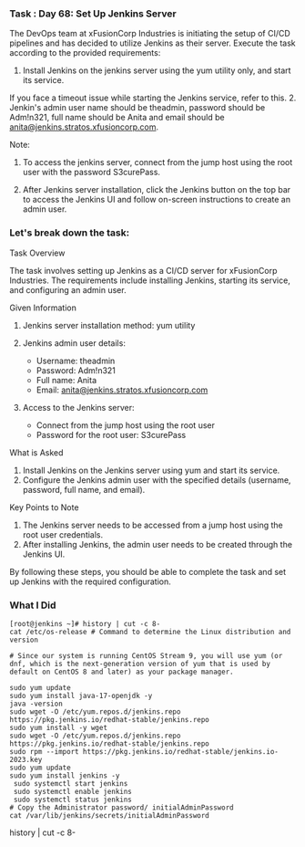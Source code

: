 ### Task : Day 68: Set Up Jenkins Server

The DevOps team at xFusionCorp Industries is initiating the setup of CI/CD pipelines and has decided to utilize Jenkins as their server. Execute the task according to the provided requirements:



1. Install Jenkins on the jenkins server using the yum utility only, and start its service.

If you face a timeout issue while starting the Jenkins service, refer to this.
2. Jenkin's admin user name should be theadmin, password should be Adm!n321, full name should be Anita and email should be anita@jenkins.stratos.xfusioncorp.com.


Note:

1. To access the jenkins server, connect from the jump host using the root user with the password S3curePass.

2. After Jenkins server installation, click the Jenkins button on the top bar to access the Jenkins UI and follow on-screen instructions to create an admin user.

### Let's break down the task:

Task Overview

The task involves setting up Jenkins as a CI/CD server for xFusionCorp Industries. The requirements include installing Jenkins, starting its service, and configuring an admin user.

Given Information

1. Jenkins server installation method: yum utility

2. Jenkins admin user details:
    - Username: theadmin
    - Password: Adm!n321
    - Full name: Anita
    - Email: anita@jenkins.stratos.xfusioncorp.com
3. Access to the Jenkins server:
    - Connect from the jump host using the root user
    - Password for the root user: S3curePass

What is Asked

1. Install Jenkins on the Jenkins server using yum and start its service.
2. Configure the Jenkins admin user with the specified details (username, password, full name, and email).

Key Points to Note

1. The Jenkins server needs to be accessed from a jump host using the root user credentials.
2. After installing Jenkins, the admin user needs to be created through the Jenkins UI.

By following these steps, you should be able to complete the task and set up Jenkins with the required configuration.

### What I Did
```
[root@jenkins ~]# history | cut -c 8-
cat /etc/os-release # Command to determine the Linux distribution and version

# Since our system is running CentOS Stream 9, you will use yum (or dnf, which is the next-generation version of yum that is used by default on CentOS 8 and later) as your package manager.

sudo yum update
sudo yum install java-17-openjdk -y
java -version
sudo wget -O /etc/yum.repos.d/jenkins.repo https://pkg.jenkins.io/redhat-stable/jenkins.repo
sudo yum install -y wget
sudo wget -O /etc/yum.repos.d/jenkins.repo https://pkg.jenkins.io/redhat-stable/jenkins.repo
sudo rpm --import https://pkg.jenkins.io/redhat-stable/jenkins.io-2023.key
sudo yum update
sudo yum install jenkins -y
 sudo systemctl start jenkins
 sudo systemctl enable jenkins
 sudo systemctl status jenkins
# Copy the Administrator password/ initialAdminPassword
cat /var/lib/jenkins/secrets/initialAdminPassword
```

history | cut -c 8-
